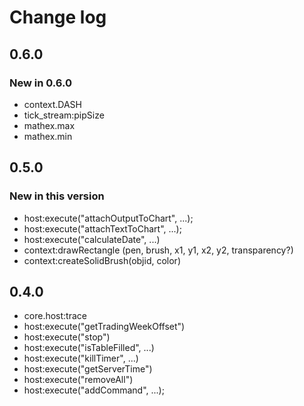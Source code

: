 # Change log

## 0.6.0

### New in 0.6.0

* context.DASH
* tick_stream:pipSize
* mathex.max
* mathex.min

## 0.5.0

### New in this version

* host:execute("attachOutputToChart", ...);
* host:execute("attachTextToChart", ...);
* host:execute("calculateDate", ...)
* context:drawRectangle (pen, brush, x1, y1, x2, y2, transparency?)
* context:createSolidBrush(objid, color)

## 0.4.0

* core.host:trace
* host:execute("getTradingWeekOffset")
* host:execute("stop")
* host:execute("isTableFilled", ...)
* host:execute("killTimer", ...)
* host:execute("getServerTime")
* host:execute("removeAll")
* host:execute("addCommand", ...);